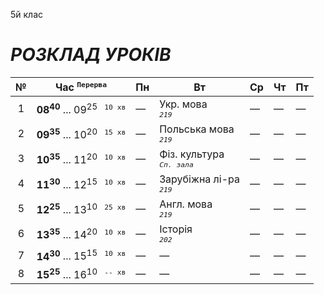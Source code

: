 5й клас

# *РОЗКЛАД УРОКІВ*

| № | Час <sup>`Перерва`</sup> | Пн | Вт | Ср | Чт | Пт |
|:---:|---|---|---|---|---|---|
| 1 | **08<sup>40</sup>** ... 09<sup>25</sup> <sup>` 10 хв`</sup> | — | Укр. мова <br>*<sup>`219`</sup>* | — | — | — |
| 2 | **09<sup>35</sup>** ... 10<sup>20</sup> <sup>` 15 хв`</sup> | — | Польська мова </br>*<sup>`219`</sup>* | — | — | — |
| 3 | **10<sup>35</sup>** ... 11<sup>20</sup> <sup>` 10 хв`</sup> | — | Фіз. культура </br>*<sup>`Сп. зала`</sup>* | — | — | — |
| 4 | **11<sup>30</sup>** ... 12<sup>15</sup> <sup>` 10 хв`</sup> | — | Зарубіжна лі-ра </br>*<sup>`219`</sup>* | — | — | — |
| 5 | **12<sup>25</sup>** ... 13<sup>10</sup> <sup>` 25 хв`</sup> | — | Англ. мова </br>*<sup>`219`</sup>* | — | — | — |
| 6 | **13<sup>35</sup>** ... 14<sup>20</sup> <sup>` 10 хв`</sup> | — | Історія </br>*<sup>`202`</sup>* | — | — | — |
| 7 | **14<sup>30</sup>** ... 15<sup>15</sup> <sup>` 10 хв`</sup> | — | — | — | — | — |
| 8 | **15<sup>25</sup>** ... 16<sup>10</sup> <sup>` -- хв`</sup> | — | — | — | — | — |
